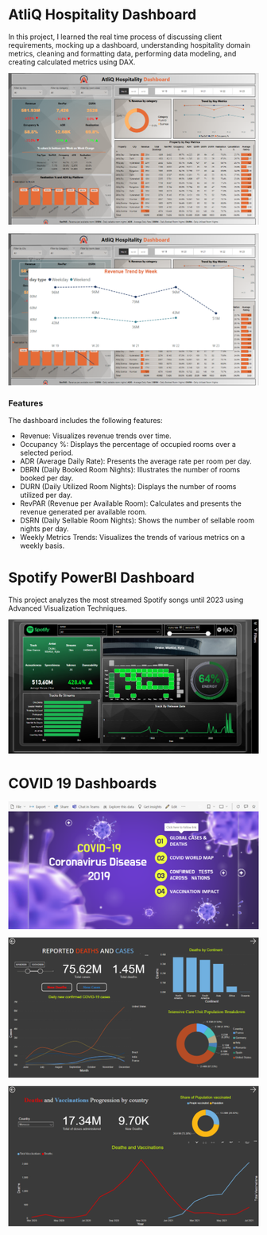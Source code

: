 # AtliQ Hospitality Dashboard 
In this project, I learned the real time process of discussing client requirements, mocking up a dashboard, understanding hospitality domain metrics, cleaning and formatting data, performing data modeling, and creating calculated metrics using DAX.

 ![Example](images/03_AtliQ_Dashboard.png)
 
 ![Example](images/03_Dashboard_RevenueTT.png)

### Features
The dashboard includes the following features:

* Revenue: Visualizes revenue trends over time.
* Occupancy %: Displays the percentage of occupied rooms over a selected period.
* ADR (Average Daily Rate): Presents the average rate per room per day.
* DBRN (Daily Booked Room Nights): Illustrates the number of rooms booked per day.
* DURN (Daily Utilized Room Nights): Displays the number of rooms utilized per day.
* RevPAR (Revenue per Available Room): Calculates and presents the revenue generated per available room.
* DSRN (Daily Sellable Room Nights): Shows the number of sellable room nights per day.
* Weekly Metrics Trends: Visualizes the trends of various metrics on a weekly basis.



# Spotify PowerBI Dashboard
This project analyzes the most streamed Spotify songs until 2023 using Advanced Visualization Techniques.

![Example](images/02_Spotify_Dashboard.png)

# COVID 19 Dashboards

![Example](images/01_Menu.png)

![Example](images/01_Reported_Deaths_Cases.png)

![Example](images/01_Deaths_Vaccinations.png)
